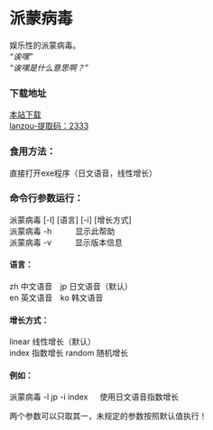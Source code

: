 # 派蒙病毒
娱乐性的派蒙病毒。<br>
*“诶嘿”*<br>
*“诶嘿是什么意思啊？”*<br>

### 下载地址
[本站下载](https://gitee.com/swsk33/PaimonVirus/releases)<br>
[lanzou-提取码：2333](https://swsk33.lanzoui.com/b0br7gm6f)<br>

### 食用方法：
直接打开exe程序（日文语音，线性增长）

### 命令行参数运行：
派蒙病毒 [-l] [语言] [-i] [增长方式]<br>
派蒙病毒 -h&emsp;&emsp;&emsp;显示此帮助<br>
派蒙病毒 -v&emsp;&emsp;&emsp;显示版本信息<br>

#### 语言：
zh 中文语音&ensp;&ensp;jp 日文语音（默认）<br>
en 英文语音&ensp;&ensp;ko 韩文语音

#### 增长方式：
linear 线性增长（默认）<br>
index 指数增长
random 随机增长

#### 例如：
派蒙病毒 -l jp -i index&ensp;&ensp;&ensp;使用日文语音指数增长

两个参数可以只取其一，未规定的参数按照默认值执行！